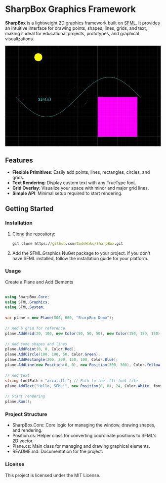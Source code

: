 # SharpBox Graphics Framework

**SharpBox** is a lightweight 2D graphics framework built on [SFML](https://www.sfml-dev.org/). It provides an intuitive interface for drawing points, shapes, lines, grids, and text, making it ideal for educational projects, prototypes, and graphical visualizations.

![demo](assets/screenshot001.jpg)


## Features
- **Flexible Primitives**: Easily add points, lines, rectangles, circles, and grids.
- **Text Rendering**: Display custom text with any TrueType font.
- **Grid Overlay**: Visualize your space with minor and major grid lines.
- **Simple API**: Minimal setup required to start rendering.

## Getting Started

### Installation
1. Clone the repository:
   ```cmd
   git clone https://github.com/CodeHaks/SharpBox.git
   ```

2. Add the SFML.Graphics NuGet package to your project. If you don't have SFML installed, follow the installation guide for your platform.

### Usage
Create a Plane and Add Elements
```csharp

using SharpBox.Core;
using SFML.Graphics;
using SFML.System;

var plane = new Plane(800, 600, "SharpBox Demo");

// Add a grid for reference
plane.AddGrid(20, 100, new Color(50, 50, 50), new Color(150, 150, 150));

// Add some shapes and lines
plane.AddPoint(0, 0, Color.Red);
plane.AddCircle(100, 100, 50, Color.Green);
plane.AddRectangle(200, 200, 150, 100, Color.Blue);
plane.AddLine(new Position(0, 0), new Position(300, 300), Color.Yellow);

// Add text
string fontPath = "arial.ttf"; // Path to the .ttf font file
plane.AddText("Hello, SFML!", new Position(0, 0), 24, Color.White, fontPath);

// Start rendering
plane.Run();

```

### Project Structure
- SharpBox.Core: Core logic for managing the window, drawing shapes, and rendering.
- Position.cs: Helper class for converting coordinate positions to SFML's 2D vector.
- Plane.cs: Main class for managing and drawing graphical elements.
- README.md: Documentation for the project.

### License
This project is licensed under the MIT License.

